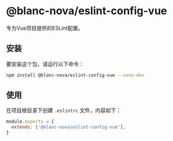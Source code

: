 # @blanc-nova/eslint-config-vue

专为Vue项目提供的ESLint配置。

## 安装

要安装这个包，请运行以下命令：

```bash
npm install @blanc-nova/eslint-config-vue --save-dev

```

## 使用

在项目根目录下创建 `.eslintrc` 文件，内容如下：

```js
module.exports = {
  extends: ['@blanc-nova/eslint-config-vue'],
}
```
